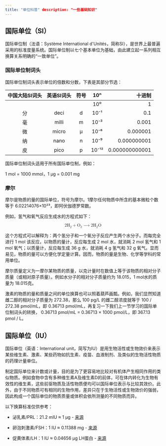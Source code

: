 ```yaml
---
title: "单位科普" description: "一些基础知识"
---
```

## 国际单位（SI）

国际单位制（法语：Système International
d'Unités，简称SI），是世界上最普遍采用的标准度量系统。国际单位制以七个基本单位为基础，由此建立起一系列相互换算关系明确的“一致单位”。

### 国际单位制词头

国际单位制词头表示单位的倍数和分数，下表是其部分节选：

| 中国大陆SI词头 | 英语SI词头 | 符号  |  10ⁿ  |            十进制 |
| :------: | :----: | :-: | :---: | -------------: |
|          |        |     |  10⁰  |              1 |
|    分     |  deci  |  d  | 10⁻¹  |            0.1 |
|    毫     | milli  |  m  | 10⁻³  |          0.001 |
|    微     | micro  |  µ  | 10⁻⁶  |       0.000001 |
|    纳     |  nano  |  n  | 10⁻⁹  |    0.000000001 |
|    皮     |  pico  |  p  | 10⁻¹² | 0.000000000001 |

国际单位制词头适用于所有国际单位制，例如：

1 mol = 1000 mmol，1 µg = 0.001 mg

### 摩尔

摩尔是物质的量的国际单位，符号为摩尔。1摩尔任何物质中所含的基本微粒个数等于 6.02214076×10²³，即阿伏伽德罗常数。

例如，氢气和氧气反应生成水的方程式如下：

<div style="
  position: relative;
  display: flex;
  flex-direction: column;
  ">
  <math xmlns="http://www.w3.org/1998/Math/MathML" alttext="{\displaystyle {\ce {2H2 + O2 -> 2H2O}}}">
    <semantics>
      <mrow>
        <mrow>
          <mn>2</mn>
          <mspace width="thinmathspace"></mspace>
          <msubsup>
            <mtext>H</mtext>
            <mrow>
              <mn>2</mn>
            </mrow>
            <mrow>
              <mspace width="0pt" height="0pt" depth=".2em"></mspace>
            </mrow>
          </msubsup>
          <mo>+</mo>
          <msubsup>
            <mtext>O</mtext>
            <mrow>
              <mn>2</mn>
            </mrow>
            <mrow>
              <mspace width="0pt" height="0pt" depth=".2em"></mspace>
            </mrow>
          </msubsup>
          <mo stretchy="false">⟶<!-- ⟶ --></mo>
          <mn>2</mn>
          <mspace width="thinmathspace"></mspace>
          <msubsup>
            <mtext>H</mtext>
            <mrow>
              <mn>2</mn>
            </mrow>
            <mrow class="MJX-TeXAtom-ORD">
              <mspace width="0pt" height="0pt" depth=".2em"></mspace>
            </mrow>
          </msubsup>
          <mtext>O</mtext>
        </mrow>
      </mrow>
      <annotation encoding="application/x-tex">{\displaystyle {\ce {2H2 + O2 -&gt; 2H2O}}}</annotation>
    </semantics>
  </math>
</div>

这个方程式可以解释为：两个氢分子和一个氧分子反应产生两个水分子。而每完全进行 1 mol 该反应，以物质的量计，反应每生成 2 mol 水，就消耗 2 mol
氢气和 1 mol 氧气；以质量计，反应每生成 36 g 水，就消耗 4 g 氢气和 32 g
氧气。显而易见，物质的量可以方便化学定量计算。因而，物质的量是生物、化学等学科的常用单位。

摩尔质量定义为一摩尔某物质的质量，以克计量时在数值上等于该物质的相对分子质量（或相对原子质量）。例如水分子的相对分子质量约为 18.015，1 mol水的质量为
18.015克。

激素的物质的量和质量之间的单位换算也可以照着葫芦画瓢。例如，我们显然知道雌二醇的相对分子质量为 272.38，那么 100 pg/L 的雌二醇浓度就等于 100
/ 272.38 pmol/mL，即 0.36713 pmol/mL，再复习一下我们上一节学习的国际单位制词头的转换， 0.36713 pmol/mL =
0.36713 × 1000 pmol/L，即 367.13 pmol / L。

## 国际单位（IU）

国际单位（英语：International
unit，简写为IU）是用生物活性或生物效价来表示某些维生素、激素、某些药物如抗生素、疫苗、血液制剂、及类似的生物活性物质的药理计量单位。

制定国际单位来计数或计量，目的是为了更容易地比较对有机体产生相同作用的类似物质。例如食物中含有多种维生素A及维生素D的前体，可在体内转化为生物有效性的维生素，这些前驱物质及活性物质便均可以国际单位表示与比较其效价。此外，由于不同物质可有相同的生物作用，差异只在于生物活性或生物效价的强弱，因此构成一个国际单位的物质质量或体积会依所测量的不同物质而异。

以下换算标准仅供参考：

- 泌乳素/PRL：21.2 mIU ≈ 1 μg -
  [来源](https://en.wikipedia.org/wiki/Prolactin#Units_and_unit_conversions)

- 卵泡刺激素/FSH：1 IU ≈ 0.11388 mg -
  [来源](https://en.wikipedia.org/wiki/Follicle-stimulating_hormone#Measurement)

- 促黄体素/LH：1 IU ≈ 0.04656 μg LH蛋白 -
  [来源](https://en.wikipedia.org/wiki/Luteinizing_hormone#Normal_levels)
